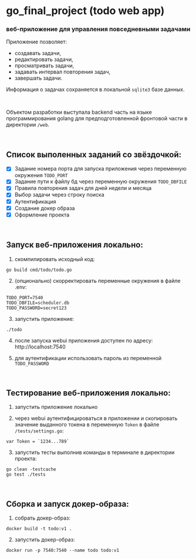 # go_final_project (todo web app)
### веб-приложение для управления повседневными задачами

Приложение позволяет:
- создавать задачи,
- редактировать задачи,
- просматривать задачи,
- задавать интервал повторения задач,
- завершать задачи.

Информация о задачах сохраняется в локальной `sqlite3` базе данных.

<br>

Объектом разработки выступала backend часть на языке программирования golang для предподготовленной фронтовой части в директории `/web`.

<br>

## Список выполенных заданий со звёздочкой:
- [x] Задание номера порта для запуска приложения через переменную окружения `TODO_PORT`
- [x] Задание пути к файлу бд через переменную окружения `TODO_DBFILE`
- [x] Правила повторения задач для дней недели и месяца
- [x] Выбор задачи через строку поиска
- [x] Аутентификация
- [x] Создание докер образа
- [x] Оформление проекта

<br>

## Запуск веб-приложения локально:
1. скомпилировать исходный код:
```
go build cmd/todo/todo.go
```

2. (опционально) скорректировать переменные окружения в файле .env:
```
TODO_PORT=7540
TODO_DBFILE=scheduler.db
TODO_PASSWORD=secret123
```

3. запустить приложение:
```
./todo
```

4. после запуска webui приложения доступен по адресу: http://localhost:7540

5. для аутентификации использовать пароль из переменной `TODO_PASSWORD`

<br>

## Тестирование веб-приложения локально:
1. запустить приложение локально

2. через webui аутентифицироваться в приложении и скопировать значение выданного токена в переменную `Token` в файле `/tests/settings.go`:
```
var Token = `1234...789`
```

3. запустить тесты выполнив команды в терминале в директории проекта:
```
go clean -testcache
go test ./tests
```

<br>

## Сборка и запуск докер-образа:
1. собрать докер-образ:
```
docker build -t todo:v1 .
```

2. запустить докер-образ:
```
docker run -p 7540:7540 --name todo todo:v1
```
